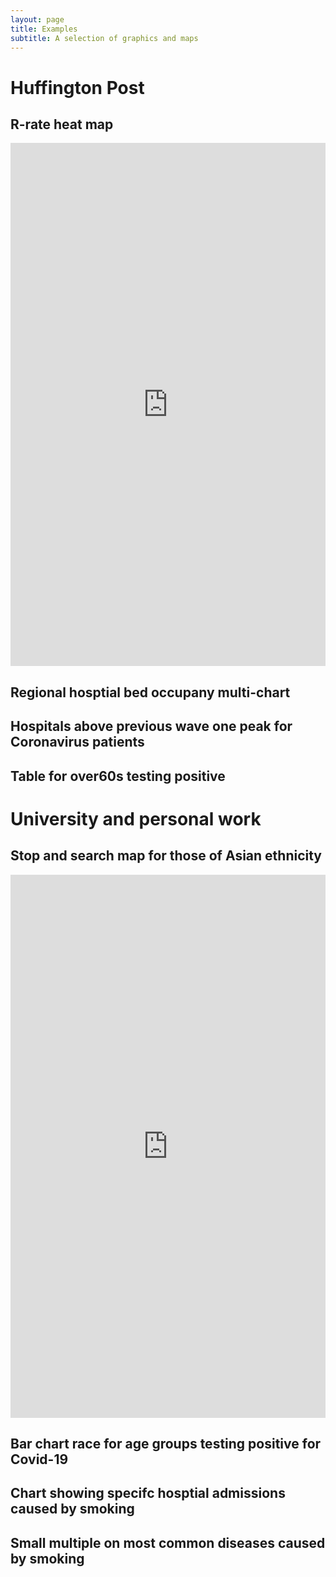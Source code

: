 ```yaml
---
layout: page
title: Examples
subtitle: A selection of graphics and maps
---
```

# Huffington Post

## R-rate heat map

<iframe title="Regions in England are seeing varying R rates" aria-label="Map" id="datawrapper-chart-DJq06" src="https://datawrapper.dwcdn.net/DJq06/10/" scrolling="no" frameborder="0" style="width: 0; min-width: 100% !important; border: none;" height="837"></iframe><script type="text/javascript">!function(){"use strict";window.addEventListener("message",(function(a){if(void 0!==a.data["datawrapper-height"])for(var e in a.data["datawrapper-height"]){var t=document.getElementById("datawrapper-chart-"+e)||document.querySelector("iframe[src*='"+e+"']");t&&(t.style.height=a.data["datawrapper-height"][e]+"px")}}))}();
</script>

## Regional hosptial bed occupany multi-chart

<div class="flourish-embed flourish-chart" data-src="visualisation/4486350"><script src="https://public.flourish.studio/resources/embed.js"></script></div>

## Hospitals above previous wave one peak for Coronavirus patients

<div class="flourish-embed flourish-chart" data-src="visualisation/4333164"><script src="https://public.flourish.studio/resources/embed.js"></script></div>

## Table for over60s testing positive

<div class="flourish-embed flourish-table" data-src="visualisation/4463695"><script src="https://public.flourish.studio/resources/embed.js"></script></div>

# University and personal work

## Stop and search map for those of Asian ethnicity
<iframe title="Yearly stop and search by Police Force Area " aria-label="map" id="datawrapper-chart-zM6oO" src="https://datawrapper.dwcdn.net/zM6oO/13/" scrolling="no" frameborder="0" style="border: none;" width="100%" height="869"></iframe>

## Bar chart race for age groups testing positive for Covid-19

<div class="flourish-embed flourish-bar-chart-race" data-src="visualisation/4086066"><script src="https://public.flourish.studio/resources/embed.js"></script></div>

## Chart showing specifc hosptial admissions caused by smoking

<div class="flourish-embed flourish-chart" data-src="visualisation/4693082"><script src="https://public.flourish.studio/resources/embed.js"></script></div>

## Small multiple on most common diseases caused by smoking 

<div class="flourish-embed flourish-chart" data-src="visualisation/4696286"><script src="https://public.flourish.studio/resources/embed.js"></script></div>
